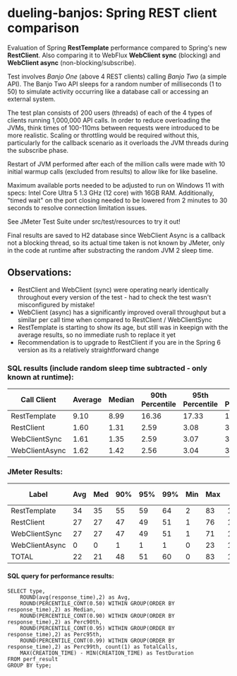 # dueling-banjos: Spring REST client comparison

Evaluation of Spring **RestTemplate** performance compared to Spring's new **RestClient**.  Also comparing it to WebFlux **WebClient sync** (blocking) and **WebClient async** (non-blocking/subscribe).

Test involves _Banjo One_ (above 4 REST clients) calling _Banjo Two_ (a simple API).  The Banjo Two API sleeps for a random number of milliseconds (1 to 50) to simulate activity occurring like a database call or accessing an external system.  

The test plan consists of 200 users (threads) of each of the 4 types of clients running 1,000,000 API calls.  In order to reduce overloading the JVMs, think times of 100-110ms between requests were introduced to be more realistic.  Scaling or throttling would be required without this, particularly for the callback scenario as it overloads the JVM threads during the subscribe phase.

Restart of JVM performed after each of the million calls were made with 10 initial warmup calls (excluded from results) to allow like for like baseline.

Maximum available ports needed to be adjusted to run on Windows 11 with specs: Intel Core Ultra 5 1.3 GHz (12 core) with 16GB RAM.  Additionally, "timed wait" on the port closing needed to be lowered from 2 minutes to 30 seconds to resolve connection limitation issues.

See JMeter Test Suite under src/test/resources to try it out!

Final results are saved to H2 database since WebClient Async is a callback not a blocking thread, so its actual time taken is not known by JMeter, only in the code at runtime after substracting the random JVM 2 sleep time.

## Observations:

- RestClient and WebClient (sync) were operating nearly identically throughout every version of the test - had to check the test wasn't misconfigured by mistake!
- WebClient (async) has a significantly improved overall throughput but a similar per call time when compared to RestClient / WebClientSync
- RestTemplate is starting to show its age, but still was in keepign with the average results, so no immediate rush to replace it yet
- Recommendation is to upgrade to RestClient if you are in the Spring 6 version as its a relatively straightforward change

### SQL results (include random sleep time subtracted - only known at runtime):

| Call Client    | Average | Median | 90th Percentile | 95th Percentile | 99th Percentile | Total Calls | Test Duration |
|----------------|---------|--------|-----------------|-----------------|-----------------|-------------|---------------|
| RestTemplate   | 9.10    | 8.99   | 16.36           | 17.33           | 18.92           | 1,000,000   | 12:40.528464  |
| RestClient     | 1.60    | 1.31   | 2.59            | 3.08            | 3.87            | 1,000,000   | 11:33.803078  |
| WebClientSync  | 1.61    | 1.35   | 2.59            | 3.07            | 3.93            | 1,000,000   | 11:33.711818  |
| WebClientAsync | 1.62    | 1.42   | 2.56            | 3.04            | 3.91            | 1,000,000   | 09:19.613708  |

### JMeter Results:

| Label          | Avg | Med | 90% | 95% | 99% | Min | Max | Thru-put | Recv KB/s | Sent KB/s |
|----------------|-----|-----|-----|-----|-----|-----|-----|----------|-----------|-----------|
| RestTemplate   | 34  | 35  | 55  | 59  | 64  | 2   | 83  | 1314.81  | 251.46    | 165.64    |
| RestClient     | 27  | 27  | 47  | 49  | 51  | 1   | 76  | 1441.24  | 276.26    | 178.75    |
| WebClientSync  | 27  | 27  | 47  | 49  | 51  | 1   | 71  | 1441.38  | 280.52    | 182.99    |
| WebClientAsync | 0   | 0   | 1   | 1   | 1   | 0   | 23  | 1787.00  | 325.83    | 228.61    |
| TOTAL          | 22  | 21  | 48  | 51  | 60  | 0   | 83  | 1308.72  | 248.62    | 165.19    |

#### SQL query for performance results:

```
SELECT type, 
    ROUND(avg(response_time),2) as Avg, 
    ROUND(PERCENTILE_CONT(0.50) WITHIN GROUP(ORDER BY response_time),2) as Median,
    ROUND(PERCENTILE_CONT(0.90) WITHIN GROUP(ORDER BY response_time),2) as Perc90th,  
    ROUND(PERCENTILE_CONT(0.95) WITHIN GROUP(ORDER BY response_time),2) as Perc95th, 
    ROUND(PERCENTILE_CONT(0.99) WITHIN GROUP(ORDER BY response_time),2) as Perc99th, count(1) as TotalCalls,
    MAX(CREATION_TIME) - MIN(CREATION_TIME) as TestDuration
FROM perf_result 
GROUP BY type;
```
   
